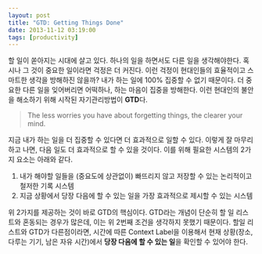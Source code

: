 ```yaml
---
layout: post
title: "GTD: Getting Things Done"
date: 2013-11-12 03:19:00
tags: [productivity]
---
```


할 일이 쏟아지는 시대에 살고 있다. 하나의 일을 하면서도 다른 일을 생각해야한다. 혹시나 그 것이 중요한 일이라면 걱정은 더 커진다. 이런 걱정이 현대인들의 효율적이고 스마트한 생각을 방해하진 않을까? 내가 하는 일에 100% 집중할 수 없기 때문이다. 더 중요한 다른 일을 잊어버리면 어떡하나, 하는 마음이 집중을 방해한다. 이런 현대인의 불안을 해소하기 위해 시작된 자기관리방법이 **GTD**다.

> The less worries you have about forgetting things, the clearer your mind.

지금 내가 하는 일을 더 집중할 수 있다면 더 효과적으로 일할 수 있다. 이렇게 잘 마무리하고 나면, 다음 일도 더 효과적으로 할 수 있을 것이다. 이를 위해 필요한 시스템의 2가지 요소는 아래와 같다.

1. 내가 해야할 일들을 (중요도에 상관없이) 빠뜨리지 않고 저장할 수 있는 논리적이고 철저한 기록 시스템
2. 지금 상황에서 당장 다음에 할 수 있는 일을 가장 효과적으로 제시할 수 있는 시스템

위 2가지를 제공하는 것이 바로 GTD의 핵심이다. GTD라는 개념이 단순히 할 일 리스트와 혼동되는 경우가 많은데, 이는 위 2번째 조건을 생각하지 못했기 때문이다. 할일 리스트와 GTD가 다른점이라면, 시간에 따른 Context Label을 이용해서 현재 상황(장소, 다루는 기기, 남은 자유 시간)에서 **당장 다음에 할 수 있는 일**을 확인할 수 있어야 한다.

